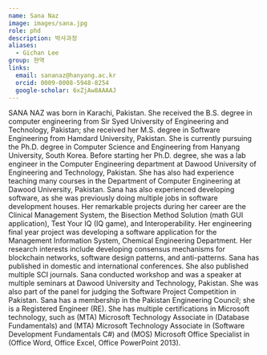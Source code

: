 ```yaml
---
name: Sana Naz
image: images/sana.jpg
role: phd
description: 박사과정
aliases:
  - Gichan Lee
group: 현역
links:
  email: sananaz@hanyang.ac.kr
  orcid: 0009-0008-5948-8254
  google-scholar: 6xZjAw8AAAAJ
---
```


SANA NAZ was born in Karachi, Pakistan. She received the B.S. degree in computer engineering from Sir Syed University of Engineering and Technology, Pakistan; she received her M.S. degree in Software Engineering from Hamdard University, Pakistan. She is currently pursuing the Ph.D. degree in Computer Science and Engineering from Hanyang University, South Korea. Before starting her Ph.D. degree, she was a lab engineer in the Computer Engineering department at Dawood University of Engineering and Technology, Pakistan. She has also had experience teaching many courses in the Department of Computer Engineering at Dawood University, Pakistan. Sana has also experienced developing software, as she was previously doing multiple jobs in software development houses. Her remarkable projects during her career are the Clinical Management System, the Bisection Method Solution (math GUI application), Test Your IQ (IQ game), and Interoperability. Her engineering final year project was developing a software application for the Management Information System, Chemical Engineering Department. Her research interests include developing consensus mechanisms for blockchain networks, software design patterns, and anti-patterns. Sana has published in domestic and international conferences. She also published multiple SCI journals. Sana conducted workshop and was a speaker at multiple seminars at Dawood University and Technology, Pakistan. She was also part of the panel for judging the Software Project Competition in Pakistan. Sana has a membership in the Pakistan Engineering Council; she is a Registered Engineer (RE). She has multiple certifications in Microsoft technology, such as (MTA) Microsoft Technology Associate in (Database Fundamentals) and (MTA) Microsoft Technology Associate in (Software Development Fundamentals C#) and (MOS) Microsoft Office Specialist in (Office Word, Office Excel, Office PowerPoint 2013).
